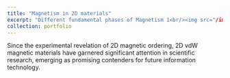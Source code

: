 ```yaml
---
title: "Magnetism in 2D materials"
excerpt: "Different fundamental phases of Magnetism 1<br/><img src="/images/AM.png" alt="Magnetism Phases" width="60" />"
collection: portfolio
---
```


Since the experimental revelation of 2D magnetic ordering, 2D vdW magnetic materials have garnered significant attention in scientific research, emerging
as promising contenders for future information technology.
